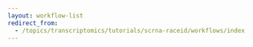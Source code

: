 ```yaml
---
layout: workflow-list
redirect_from:
  - /topics/transcriptomics/tutorials/scrna-raceid/workflows/index
---
```

